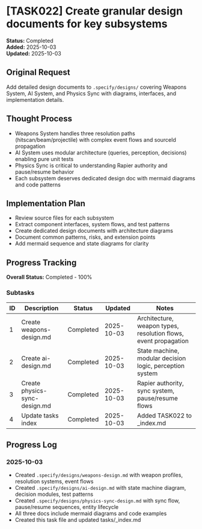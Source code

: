 # [TASK022] Create granular design documents for key subsystems

**Status:** Completed  
**Added:** 2025-10-03  
**Updated:** 2025-10-03

## Original Request
Add detailed design documents to `.specify/designs/` covering Weapons System, AI System, and Physics Sync with diagrams, interfaces, and implementation details.

## Thought Process
- Weapons System handles three resolution paths (hitscan/beam/projectile) with complex event flows and sourceId propagation
- AI System uses modular architecture (queries, perception, decisions) enabling pure unit tests
- Physics Sync is critical to understanding Rapier authority and pause/resume behavior
- Each subsystem deserves dedicated design doc with mermaid diagrams and code patterns

## Implementation Plan
- Review source files for each subsystem
- Extract component interfaces, system flows, and test patterns
- Create dedicated design documents with architecture diagrams
- Document common patterns, risks, and extension points
- Add mermaid sequence and state diagrams for clarity

## Progress Tracking
**Overall Status:** Completed - 100%

### Subtasks
| ID | Description | Status | Updated | Notes |
|----|-------------|--------|---------|-------|
| 1 | Create weapons-design.md | Completed | 2025-10-03 | Architecture, weapon types, resolution flows, event propagation |
| 2 | Create ai-design.md | Completed | 2025-10-03 | State machine, modular decision logic, perception system |
| 3 | Create physics-sync-design.md | Completed | 2025-10-03 | Rapier authority, sync system, pause/resume flows |
| 4 | Update tasks index | Completed | 2025-10-03 | Added TASK022 to _index.md |

## Progress Log

### 2025-10-03
- Created `.specify/designs/weapons-design.md` with weapon profiles, resolution systems, event flows
- Created `.specify/designs/ai-design.md` with state machine diagram, decision modules, test patterns
- Created `.specify/designs/physics-sync-design.md` with sync flow, pause/resume sequences, entity lifecycle
- All three docs include mermaid diagrams and code examples
- Created this task file and updated tasks/_index.md
